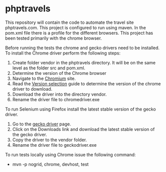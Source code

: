 # phptravels
This repository will contain the code to automate the travel site phptravels.com. This project is configured to run using maven.  In the pom.xml file there is a profile for the different browsers. This project has been tested primarily with the chrome browser. 

Before running the tests the chrome and gecko drivers need to be installed. To install the Chrome driver perform the following steps:

1. Create folder vendor in the phptravels directory. It will be on the same level as the folder src and pom.xml.
1. Determine the version of the Chrome browser 
1. Navigate to the [Chromium](http://chromedriver.chromium.org/home) site.
1. Read the [Version selection](http://chromedriver.chromium.org/downloads/version-selection) guide to determine the version of the chrome driver to download.
1. Download the driver into the directory vendor.
1. Rename the driver file to chromedriver.exe

To run Selenium using Firefox install the latest stable version of the gecko driver.

1. Go to the [gecko driver](https://github.com/mozilla/geckodriver/releases) page.
1. Click on the Downloads link and download the latest stable version of the gecko driver.
1. Copy the driver to the vendor folder.
1. Rename the driver file to geckodriver.exe
  
To run tests locally using Chrome issue the following command:
 - mvn -p nogrid, chrome, devhost, test

  
